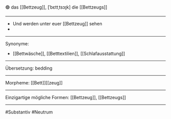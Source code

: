 🟢 das [[Bettzeug]], [ˈbɛttˌtsɔɪ̯k]
die [[Bettzeugs]]

---
- Und werden unter euer [[Bettzeug]] sehen
- 

---
Synonyme:
- [[Bettwäsche]], [[Betttextilien]], [[Schlafausstattung]]

---
Übersetzung: bedding

---
Morpheme:
[[Bett]][[zeug]]

---
Einzigartige mögliche Formen: [[Bettzeug]], [[Bettzeugs]]

---
#Substantiv #Neutrum